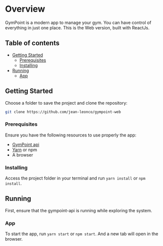 # Overview

GymPoint is a modern app to manage your gym. You can have control of everything in just one place. This is the Web version, built with ReactJs.

## Table of contents

- [Getting Started](#getting-started)
  - [Prerequisites](#prerequisites)
  - [Installing](#installing)
- [Running](#running)
  - [App](#app)

## Getting Started

Choose a folder to save the project and clone the repository:

```sh
git clone https://github.com/jean-leonco/gympoint-web
```

### Prerequisites

Ensure you have the following resources to use properly the app:

- [GymPoint api](https://github.com/jean-leonco/gympoint-api)
- [Yarn](https://yarnpkg.com/) or npm
- A browser

### Installing

Access the project folder in your terminal and run `yarn install` or `npm install`.

## Running

First, ensure that the gympoint-api is running while exploring the system.

### App

To start the app, run `yarn start` or `npm start`. And a new tab will open in the browser.
